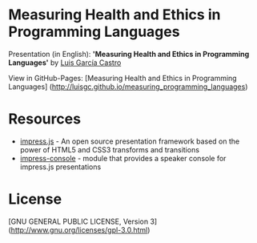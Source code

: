 Measuring Health and Ethics in Programming Languages
====

Presentation (in English): **'Measuring Health and Ethics in Programming Languages'** by [Luis García Castro](https://github.com/LuisGC)

View in GitHub-Pages: [Measuring Health and Ethics in Programming Languages] (http://luisgc.github.io/measuring_programming_languages)

# Resources

* [impress.js](https://github.com/bartaz/impress.js) - An open source presentation framework based on the power of HTML5 and CSS3 transforms and transitions
* [impress-console](https://github.com/regebro/impress-console) - module that provides a speaker console for impress.js presentations

# License

[GNU GENERAL PUBLIC LICENSE, Version 3] (http://www.gnu.org/licenses/gpl-3.0.html)

